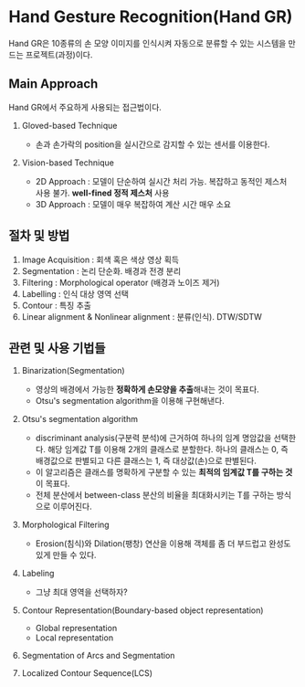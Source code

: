 # Hand Gesture Recognition(Hand GR)

Hand GR은 10종류의 손 모양 이미지를 인식시켜 자동으로 분류할 수 있는 시스템을 만드는 프로젝트(과정)이다.

## Main Approach

Hand GR에서 주요하게 사용되는 접근법이다. 

1. Gloved-based Technique
   - 손과 손가락의 position을 실시간으로 감지할 수 있는 센서를 이용한다.

2. Vision-based Technique
   - 2D Approach : 모델이 단순하여 실시간 처리 가능. 복잡하고 동적인 제스처 사용 불가. **well-fined 정적 제스처** 사용
   - 3D Approach : 모델이 매우 복잡하여 계산 시간 매우 소요

## 절차 및 방법

1. Image Acquisition : 회색 혹은 색상 영상 획득
2. Segmentation : 논리 단순화. 배경과 전경 분리
3. Filtering : Morphological operator (배경과 노이즈 제거)
4. Labelling : 인식 대상 영역 선택
5. Contour : 특징 추출
6. Linear alignment & Nonlinear alignment : 분류(인식). DTW/SDTW

## 관련 및 사용 기법들

1. Binarization(Segmentation)
   - 영상의 배경에서 가능한 **정확하게 손모양을 추출**해내는 것이 목표다.
   - Otsu's segmentation algorithm을 이용해 구현해낸다. 

2. Otsu's segmentation algorithm
   - discriminant analysis(구분력 분석)에 근거하여 하나의 임계 명암값을 선택한다. 해당 임계값 T를 이용해 2개의 클래스로 분할한다. 하나의 클래스는 0, 즉 배경값으로 판별되고 다른 클래스는 1, 즉 대상값(손)으로 판별된다.
   - 이 알고리즘은 클래스를 명확하게 구분할 수 있는 **최적의 임계값 T를 구하는 것**이 목표다. 
   - 전체 분산에서 between-class 분산의 비율을 최대화시키는 T를 구하는 방식으로 이루어진다. 


3. Morphological Filtering
   - Erosion(침식)와 Dilation(팽창) 연산을 이용해 객체를 좀 더 부드럽고 완성도 있게 만들 수 있다. 

4. Labeling

   - 그냥 최대 영역을 선택하자?

5. Contour Representation(Boundary-based object representation)

   - Global representation 
   - Local representation

6. Segmentation of Arcs and Segmentation

7. Localized Contour Sequence(LCS)

   